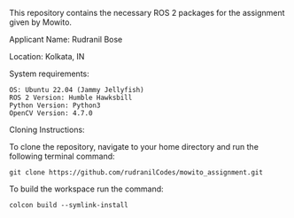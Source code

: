 This repository contains the necessary ROS 2 packages for the assignment given by Mowito.

Applicant Name: Rudranil Bose

Location: Kolkata, IN

System requirements:

    OS: Ubuntu 22.04 (Jammy Jellyfish)
    ROS 2 Version: Humble Hawksbill
    Python Version: Python3
    OpenCV Version: 4.7.0

Cloning Instructions:

To clone the repository, navigate to your home directory and run the following terminal command:

    git clone https://github.com/rudranilCodes/mowito_assignment.git

To build the workspace run the command: 

    colcon build --symlink-install

